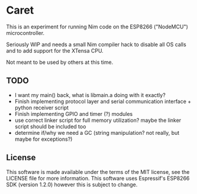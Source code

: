 Caret
=====

This is an experiment for running Nim code on the ESP8266 ("NodeMCU") microcontroller.

Seriously WIP and needs a small Nim compiler hack to disable all OS calls and to add support for the XTensa CPU.

Not meant to be used by others at this time.

TODO
----

 - I want my main() back, what is libmain.a doing with it exactly?
 - Finish implementing protocol layer and serial communication interface + python receiver script
 - Finish implementing GPIO and timer (?) modules
 - use correct linker script for full memory utilization? maybe the linker script should be included too
 - determine if/why we need a GC (string manipulation? not really, but maybe for exceptions?)

License
-------

This software is made available under the terms of the MIT license, see the LICENSE file for more information. This software uses Espressif's ESP8266 SDK (version 1.2.0) however this is subject to change.
